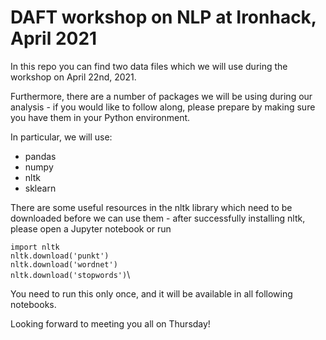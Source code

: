 # DAFT workshop on NLP at Ironhack, April 2021

In this repo you can find two data files which we will use during the workshop on April 22nd, 2021.

Furthermore, there are a number of packages we will be using during our analysis - if you would like to follow along, please prepare by making sure you have them in your Python environment.

In particular, we will use:

- pandas
- numpy
- nltk
- sklearn

There are some useful resources in the nltk library which need to be downloaded before we can use them - after successfully installing nltk, please open a Jupyter notebook or run


`import nltk` \
`nltk.download('punkt')`\
`nltk.download('wordnet')`\
`nltk.download('stopwords')`\


You need to run this only once, and it will be available in all following notebooks.

Looking forward to meeting you all on Thursday!
